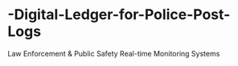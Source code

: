 # -Digital-Ledger-for-Police-Post-Logs
Law Enforcement &amp; Public Safety Real-time Monitoring Systems
